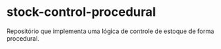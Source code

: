# stock-control-procedural
Repositório que implementa uma lógica de controle de estoque de forma procedural. 
